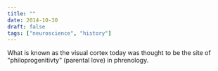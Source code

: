 ```yaml
---
title: ""
date: 2014-10-30
draft: false
tags: ["neuroscience", "history"]
---
```

What is known as the visual cortex today was thought to be the site of "philoprogenitivty” (parental love) in phrenology.
